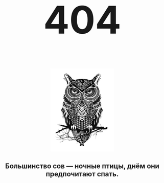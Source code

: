 <div style="text-align: center;">
    <h1 style="font-size:120px;">404</h1>
    <img src="/_media/404.jpg" style="max-width:200px !important;">
    <h2>Большинство сов — ночные птицы, днём они предпочитают спать.</h2>
</div>
